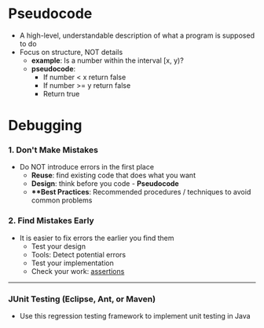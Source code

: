 # Pseudocode
* A high-level, understandable description of what a program is supposed to do
* Focus on structure, NOT details
  + __**example**__: Is a number within the interval [x, y)?
  + __**pseudocode**__:
     - If number < x return false
     - If number >= y return false
     - Return true
   
# Debugging

### 1. Don't Make Mistakes
* Do NOT introduce errors in the first place
  - __**Reuse**__: find existing code that does what you want
  - __**Design**__: think before you code - **Pseudocode**
  - __**Best Practices__: Recommended procedures / techniques to avoid common problems

### 2. Find Mistakes Early
* It is easier to fix errors the earlier you find them
  - Test your design
  - Tools: Detect potential errors
  - Test your implementation
  - Check your work: [assertions](http://docs.oracle.com/javase/7/docs/technotes/guides/language/assert.html)

---
### JUnit Testing (Eclipse, Ant, or Maven)
* Use this regression testing framework to implement unit testing in Java
